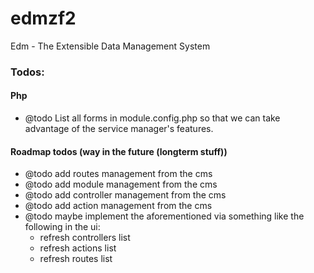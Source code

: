 edmzf2
===========================================
Edm - The Extensible Data Management System

### Todos:
#### Php
- @todo List all forms in module.config.php so that we can take advantage of 
the service manager's features.

#### Roadmap todos (way in the future (longterm stuff))
- @todo add routes management from the cms
- @todo add module management from the cms
- @todo add controller management from the cms
- @todo add action management from the cms
- @todo maybe implement the aforementioned via something like the following in 
the ui:
    - refresh controllers list
    - refresh actions list
    - refresh routes list